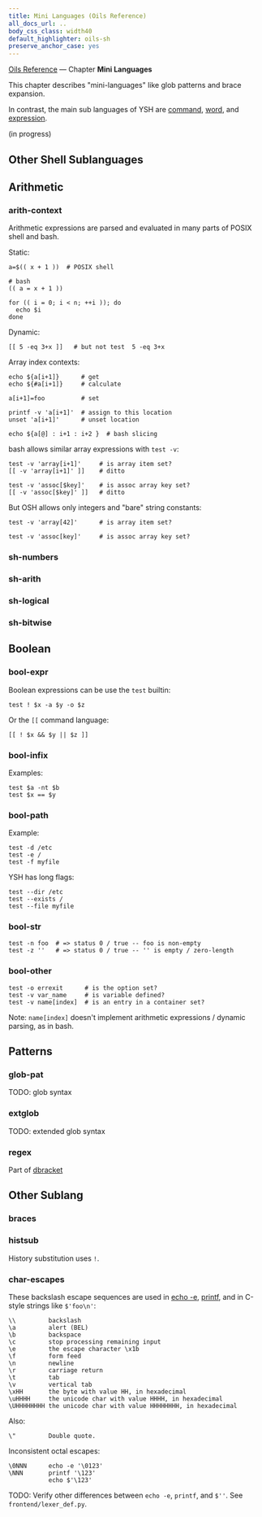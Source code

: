 ```yaml
---
title: Mini Languages (Oils Reference)
all_docs_url: ..
body_css_class: width40
default_highlighter: oils-sh
preserve_anchor_case: yes
---
```


<div class="doc-ref-header">

[Oils Reference](index.html) &mdash;
Chapter **Mini Languages**

</div>

This chapter describes "mini-languages" like glob patterns and brace expansion.

In contrast, the main sub languages of YSH are [command](chap-cmd-lang.html),
[word](chap-word-lang.html), and [expression](chap-expr-lang.html).

<span class="in-progress">(in progress)</span>

<div id="dense-toc">
</div>

<h2 id="sublang">Other Shell Sublanguages</h2>

## Arithmetic

### arith-context

Arithmetic expressions are parsed and evaluated in many parts of POSIX shell
and bash.

Static:

    a=$(( x + 1 ))  # POSIX shell

    # bash
    (( a = x + 1 ))

    for (( i = 0; i < n; ++i )); do
      echo $i
    done

Dynamic:

    [[ 5 -eq 3+x ]]   # but not test  5 -eq 3+x

Array index contexts:

    echo ${a[i+1]}      # get
    echo ${#a[i+1]}     # calculate

    a[i+1]=foo          # set

    printf -v 'a[i+1]'  # assign to this location
    unset 'a[i+1]'      # unset location

    echo ${a[@] : i+1 : i+2 }  # bash slicing

bash allows similar array expressions with `test -v`:

    test -v 'array[i+1]'     # is array item set?
    [[ -v 'array[i+1]' ]]    # ditto

    test -v 'assoc[$key]'    # is assoc array key set?
    [[ -v 'assoc[$key]' ]]   # ditto

But OSH allows only integers and "bare" string constants:

    test -v 'array[42]'      # is array item set?

    test -v 'assoc[key]'     # is assoc array key set?

### sh-numbers

### sh-arith

### sh-logical

### sh-bitwise

## Boolean

### bool-expr

Boolean expressions can be use the `test` builtin:

    test ! $x -a $y -o $z

Or the `[[` command language:

    [[ ! $x && $y || $z ]]

### bool-infix

Examples:

    test $a -nt $b
    test $x == $y

### bool-path

Example:

    test -d /etc
    test -e /
    test -f myfile

YSH has long flags:

    test --dir /etc
    test --exists /
    test --file myfile

### bool-str

    test -n foo  # => status 0 / true -- foo is non-empty
    test -z ''   # => status 0 / true -- '' is empty / zero-length

### bool-other

    test -o errexit      # is the option set?
    test -v var_name     # is variable defined?
    test -v name[index]  # is an entry in a container set?

Note: `name[index]` doesn't implement arithmetic expressions / dynamic parsing,
as in bash.

## Patterns

### glob-pat

TODO: glob syntax

### extglob

TODO: extended glob syntax

### regex

Part of [dbracket](chap-cmd-lang.html#dbracket)

## Other Sublang

### braces

### histsub

History substitution uses `!`.

### char-escapes

These backslash escape sequences are used in [echo
-e](chap-builtin-cmd.html#echo), [printf](chap-builtin-cmd.html#printf), and in
C-style strings like `$'foo\n'`:

    \\         backslash
    \a         alert (BEL)
    \b         backspace
    \c         stop processing remaining input
    \e         the escape character \x1b
    \f         form feed
    \n         newline
    \r         carriage return
    \t         tab
    \v         vertical tab
    \xHH       the byte with value HH, in hexadecimal
    \uHHHH     the unicode char with value HHHH, in hexadecimal
    \UHHHHHHHH the unicode char with value HHHHHHHH, in hexadecimal

Also:

    \"         Double quote.

Inconsistent octal escapes:

    \0NNN      echo -e '\0123'
    \NNN       printf '\123'
               echo $'\123'

TODO: Verify other differences between `echo -e`, `printf`, and `$''`.  See
`frontend/lexer_def.py`.

